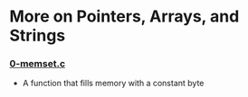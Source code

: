 # More on Pointers, Arrays, and Strings
### [0-memset.c](https://github.com/kadelcode/alx-low_level_programming/blob/master/0x07-pointers_arrays_strings/0-memset.c)
  - A function that fills memory with a constant byte

